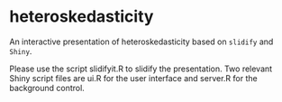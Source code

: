 # heteroskedasticity
An interactive presentation of heteroskedasticity based on `slidify` and `Shiny`.

Please use the script slidifyit.R to slidify the presentation.
Two relevant Shiny script files are ui.R for the user interface and server.R for the background control.
